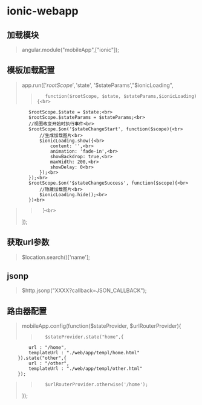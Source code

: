 # ionic-webapp

## 加载模块
> angular.module("mobileApp",["ionic"]);

## 模板加载配置
> app.run(['$rootScope', '$state', '$stateParams',"$ionicLoading",<br>
>>        function($rootScope, $state, $stateParams,$ionicLoading) {<br>
            $rootScope.$state = $state;<br>
            $rootScope.$stateParams = $stateParams;<br>
            //视图改变开始时执行事件<br>
            $rootScope.$on('$stateChangeStart', function($scope){<br>
            	//生成加载图片<br>
                $ionicLoading.show({<br>
                    content: '',<br>
                    animation: 'fade-in',<br>
                    showBackdrop: true,<br>
                    maxWidth: 200,<br>
                    showDelay: 0<br>
                });<br>
            });<br>
            $rootScope.$on('$stateChangeSuccess', function($scope){<br>
            	//隐藏加载图片<br>
            	$ionicLoading.hide();<br>
            })<br>
 >>       }<br>
>    ]);<br>

## 获取url参数
> $location.search()['name']; 
  
## jsonp
> $http.jsonp("XXXX?callback=JSON_CALLBACK");

## 路由器配置
> mobileApp.config(function($stateProvider, $urlRouterProvider){
>>        $stateProvider.state("home",{
            url : "/home",
            templateUrl : "./web/app/templ/home.html"
        }).state("other",{
            url : "/other",
            templateUrl : "./web/app/templ/other.html"
        });
>>        $urlRouterProvider.otherwise('/home');
>    });
